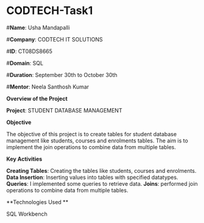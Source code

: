 # CODTECH-Task1

#**Name**: Usha Mandapalli

#**Company**: CODTECH IT SOLUTIONS

#**ID**: CT08DS8665

#**Domain**: SQL

#**Duration**: September 30th to October 30th

#**Mentor**: Neela Santhosh Kumar 

**Overview of the Project**

**Project**: STUDENT DATABASE MANAGEMENT 

**Objective**

The objective of this project is to create tables for student database management like students, courses and enrolments tables. The aim is to implement the join operations to combine data from multiple tables.

**Key Activities**

**Creating Tables**: Creating the tables like students, courses and enrolments.
**Data Insertion**: Inserting values into tables with specified datatypes.
**Queries**: I implemented some queries to retrieve data.
**Joins**: performed join operations to combine data from multiple tables.

**Technologies Used **

SQL Workbench 



